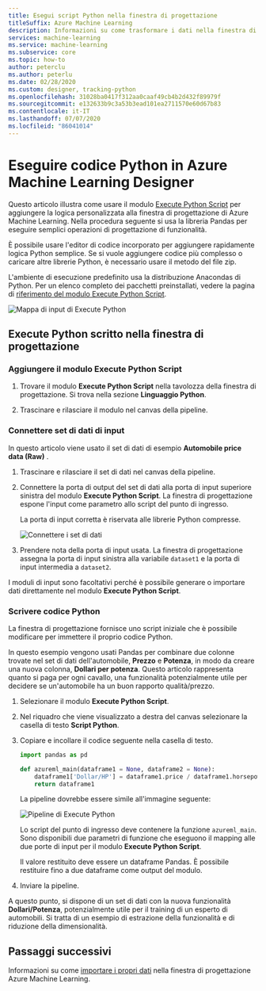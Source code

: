 ```yaml
---
title: Esegui script Python nella finestra di progettazione
titleSuffix: Azure Machine Learning
description: Informazioni su come trasformare i dati nella finestra di progettazione Azure Machine Learning tramite Python.
services: machine-learning
ms.service: machine-learning
ms.subservice: core
ms.topic: how-to
author: peterclu
ms.author: peterlu
ms.date: 02/28/2020
ms.custom: designer, tracking-python
ms.openlocfilehash: 31028ba0417f312aa0caaf49cb4b2d432f89979f
ms.sourcegitcommit: e132633b9c3a53b3ead101ea2711570e60d67b83
ms.contentlocale: it-IT
ms.lasthandoff: 07/07/2020
ms.locfileid: "86041014"
---
```

# <a name="run-python-code-in-azure-machine-learning-designer"></a>Eseguire codice Python in Azure Machine Learning Designer

Questo articolo illustra come usare il modulo [Execute Python Script](algorithm-module-reference/execute-python-script.md) per aggiungere la logica personalizzata alla finestra di progettazione di Azure Machine Learning. Nella procedura seguente si usa la libreria Pandas per eseguire semplici operazioni di progettazione di funzionalità.

È possibile usare l'editor di codice incorporato per aggiungere rapidamente logica Python semplice. Se si vuole aggiungere codice più complesso o caricare altre librerie Python, è necessario usare il metodo del file zip.

L'ambiente di esecuzione predefinito usa la distribuzione Anacondas di Python. Per un elenco completo dei pacchetti preinstallati, vedere la pagina di [riferimento del modulo Execute Python Script](algorithm-module-reference/execute-python-script.md).

![Mappa di input di Execute Python](media/how-to-designer-python/execute-python-map.png)

## <a name="execute-python-written-in-the-designer"></a>Execute Python scritto nella finestra di progettazione

### <a name="add-the-execute-python-script-module"></a>Aggiungere il modulo Execute Python Script

1. Trovare il modulo **Execute Python Script** nella tavolozza della finestra di progettazione. Si trova nella sezione **Linguaggio Python**.

1. Trascinare e rilasciare il modulo nel canvas della pipeline.

### <a name="connect-input-datasets"></a>Connettere set di dati di input

In questo articolo viene usato il set di dati di esempio **Automobile price data (Raw)** . 

1. Trascinare e rilasciare il set di dati nel canvas della pipeline.

1. Connettere la porta di output del set di dati alla porta di input superiore sinistra del modulo **Execute Python Script**. La finestra di progettazione espone l'input come parametro allo script del punto di ingresso.
    
    La porta di input corretta è riservata alle librerie Python compresse.

    ![Connettere i set di dati](media/how-to-designer-python/connect-dataset.png)
        

1. Prendere nota della porta di input usata. La finestra di progettazione assegna la porta di input sinistra alla variabile `dataset1` e la porta di input intermedia a `dataset2`. 

I moduli di input sono facoltativi perché è possibile generare o importare dati direttamente nel modulo **Execute Python Script**.

### <a name="write-your-python-code"></a>Scrivere codice Python

La finestra di progettazione fornisce uno script iniziale che è possibile modificare per immettere il proprio codice Python. 

In questo esempio vengono usati Pandas per combinare due colonne trovate nel set di dati dell'automobile, **Prezzo** e **Potenza**, in modo da creare una nuova colonna, **Dollari per potenza**. Questo articolo rappresenta quanto si paga per ogni cavallo, una funzionalità potenzialmente utile per decidere se un'automobile ha un buon rapporto qualità/prezzo. 

1. Selezionare il modulo **Execute Python Script**.

1. Nel riquadro che viene visualizzato a destra del canvas selezionare la casella di testo **Script Python**.

1. Copiare e incollare il codice seguente nella casella di testo.

    ```python
    import pandas as pd
    
    def azureml_main(dataframe1 = None, dataframe2 = None):
        dataframe1['Dollar/HP'] = dataframe1.price / dataframe1.horsepower
        return dataframe1
    ```
    La pipeline dovrebbe essere simile all'immagine seguente:
    
    ![Pipeline di Execute Python](media/how-to-designer-python/execute-python-pipeline.png)

    Lo script del punto di ingresso deve contenere la funzione `azureml_main`. Sono disponibili due parametri di funzione che eseguono il mapping alle due porte di input per il modulo **Execute Python Script**.

    Il valore restituito deve essere un dataframe Pandas. È possibile restituire fino a due dataframe come output del modulo.
    
1. Inviare la pipeline.

A questo punto, si dispone di un set di dati con la nuova funzionalità **Dollari/Potenza**, potenzialmente utile per il training di un esperto di automobili. Si tratta di un esempio di estrazione della funzionalità e di riduzione della dimensionalità. 

## <a name="next-steps"></a>Passaggi successivi

Informazioni su come [importare i propri dati](how-to-designer-import-data.md) nella finestra di progettazione Azure Machine Learning.
